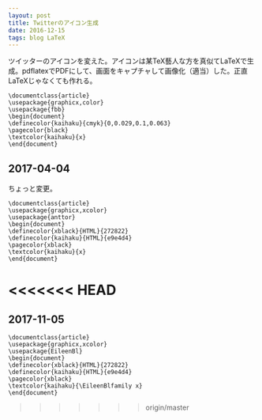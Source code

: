 ```yaml
---
layout: post
title: Twitterのアイコン生成
date: 2016-12-15
tags: blog LaTeX
---
```


ツイッターのアイコンを変えた。アイコンは某TeX藝人な方を真似てLaTeXで生成。pdflatexでPDFにして、画面をキャプチャして画像化（適当）した。正直LaTeXじゃなくても作れる。

```TeX
\documentclass{article}
\usepackage{graphicx,color}
\usepackage{fbb}
\begin{document}
\definecolor{kaihaku}{cmyk}{0,0.029,0.1,0.063}
\pagecolor{black}
\textcolor{kaihaku}{x}
\end{document}
```

## 2017-04-04
ちょっと変更。

```TeX
\documentclass{article}
\usepackage{graphicx,xcolor}
\usepackage{anttor}
\begin{document}
\definecolor{xblack}{HTML}{272822}
\definecolor{kaihaku}{HTML}{e9e4d4}
\pagecolor{xblack}
\textcolor{kaihaku}{x}
\end{document}
```
<<<<<<< HEAD
=======

## 2017-11-05
```TeX
\documentclass{article}
\usepackage{graphicx,xcolor}
\usepackage{EileenBl}
\begin{document}
\definecolor{xblack}{HTML}{272822}
\definecolor{kaihaku}{HTML}{e9e4d4}
\pagecolor{xblack}
\textcolor{kaihaku}{\EileenBlfamily x}
\end{document}
```
>>>>>>> origin/master

